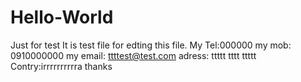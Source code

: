 # Hello-World
Just for test
It is test file for edting this file.
My Tel:000000
my mob: 0910000000
my email: ttttest@test.com
adress: ttttt tttt ttttt
Contry:irrrrrrrrrra
thanks
